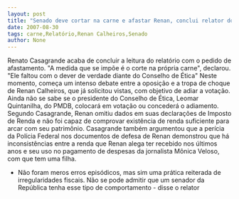 ```yaml
---
layout: post
title: "Senado deve cortar na carne e afastar Renan, conclui relator do caso"
date: 2007-08-30
tags: carne,Relatório,Renan Calheiros,Senado
author: None
---
```

Renato Casagrande acaba de concluir a leitura do relat&oacute;rio com o pedido de afastamento. &quot;A medida que se imp&otilde;e &eacute; o corte na pr&oacute;pria carne&quot;, declarou. &quot;Ele faltou com o dever de verdade diante do Conselho de &Eacute;tica&quot;
Neste momento, come&ccedil;a um intenso debate entre a oposi&ccedil;&atilde;o e a tropa de choque de Renan Calheiros, que j&aacute; solicitou vistas, com objetivo de adiar a vota&ccedil;&atilde;o. Ainda n&atilde;o se sabe se o presidente do Conselho de &Eacute;tica, Leomar Quintanilha, do PMDB, colocar&aacute; em vota&ccedil;&atilde;o ou conceder&aacute; o adiamento.
Segundo Casagrande, Renan omitiu dados em suas declara&ccedil;&otilde;es de Imposto de Renda e n&atilde;o foi capaz de comprovar exist&ecirc;ncia de renda suficiente para arcar com seu patrim&ocirc;nio.
Casagrande tamb&eacute;m argumentou que a per&iacute;cia da Pol&iacute;cia Federal nos documentos de defesa de Renan demonstrou que h&aacute; inconsist&ecirc;ncias entre a renda que Renan alega ter recebido nos &uacute;ltimos anos e seu uso no pagamento de despesas da jornalista M&ocirc;nica Veloso, com que tem uma filha.
- N&atilde;o foram meros erros epis&oacute;dicos, mas sim uma pr&aacute;tica reiterada de irregularidades fiscais. N&atilde;o se pode admitir que um senador da Rep&uacute;blica tenha esse tipo de comportamento - disse o relator 